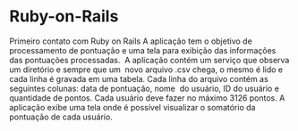 # Ruby-on-Rails
Primeiro contato com Ruby on Rails
A aplicação tem o objetivo de processamento de pontuação ​e uma tela para exibição das informações das pontuações processadas.  
A  aplicação contém um serviço que observa um diretório e sempre que um  novo arquivo .csv chega, o mesmo é lido e cada linha é gravada em uma tabela. Cada linha do arquivo contém as seguintes colunas: data de pontuação, nome  do usuário, ID do usuário e quantidade de pontos. Cada usuário deve fazer no máximo 3126 pontos. A aplicação exibe uma tela onde é possível visualizar o somatório da pontuação de cada usuário. 

